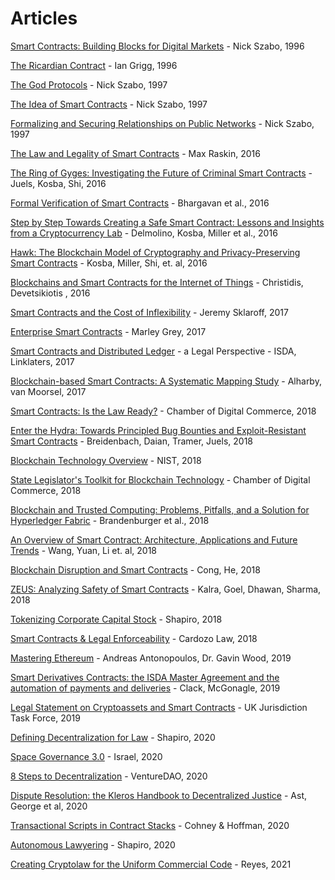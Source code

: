# Articles 

[Smart Contracts: Building Blocks for Digital Markets](http://www.fon.hum.uva.nl/rob/Courses/InformationInSpeech/CDROM/Literature/LOTwinterschool2006/szabo.best.vwh.net/smart_contracts_2.html) - Nick Szabo, 1996

[The Ricardian Contract](https://iang.org/papers/ricardian_contract.html) - Ian Grigg, 1996

[The God Protocols](https://nakamotoinstitute.org/the-god-protocols/) - Nick Szabo, 1997

[The Idea of Smart Contracts](https://nakamotoinstitute.org/the-idea-of-smart-contracts/) - Nick Szabo, 1997

[Formalizing and Securing Relationships on Public Networks](https://www.firstmonday.org/ojs/index.php/fm/article/view/548/469) - Nick Szabo, 1997

[The Law and Legality of Smart Contracts](https://papers.ssrn.com/sol3/papers.cfm?abstract_id=2959166) - Max Raskin, 2016

[The Ring of Gyges: Investigating the Future of Criminal Smart Contracts](http://initc3.org/files/Gyges.pdf) - Juels, Kosba, Shi, 2016

[Formal Verification of Smart Contracts](https://dl.acm.org/citation.cfm?id=2993611) - Bhargavan et al., 2016

[Step by Step Towards Creating a Safe Smart Contract: Lessons and Insights from a Cryptocurrency Lab](https://eprint.iacr.org/2015/460.pdf) - Delmolino, Kosba, Miller et al., 2016

[Hawk: The Blockchain Model of Cryptography and Privacy-Preserving Smart Contracts](http://scholar.google.com/scholar_url?url=https://users.soe.ucsc.edu/~owen/courses/cmps223/papers/hawk.pdf&hl=en&sa=X&scisig=AAGBfm0n9U_-YXj7vOAhp9Vi-v7A049K2A&nossl=1&oi=scholarr) - Kosba, Miller, Shi, et. al, 2016

[Blockchains and Smart Contracts for the Internet of Things](https://ieeexplore.ieee.org/abstract/document/7467408) - Christidis, Devetsikiotis , 2016

[Smart Contracts and the Cost of Inflexibility](https://papers.ssrn.com/sol3/papers.cfm?abstract_id=3008899) - Jeremy Sklaroff, 2017

[Enterprise Smart Contracts](https://github.com/Azure/azure-blockchain-projects/blob/master/bletchley/EnterpriseSmartContracts.md) - Marley Grey, 2017

[Smart Contracts and Distributed Ledger](https://www.isda.org/a/6EKDE/smart-contracts-and-distributed-ledger-a-legal-perspective.pdf) - a Legal Perspective - ISDA, Linklaters, 2017

[Blockchain-based Smart Contracts: A Systematic Mapping Study](https://arxiv.org/abs/1710.06372) - Alharby, van Moorsel, 2017

[Smart Contracts: Is the Law Ready?](https://digitalchamber.org/smart-contracts-whitepaper/) -  Chamber of Digital Commerce, 2018

[Enter the Hydra: Towards Principled Bug Bounties and Exploit-Resistant Smart Contracts](https://eprint.iacr.org/2017/1090.pdf) -  Breidenbach, Daian, Tramer, Juels, 2018

[Blockchain Technology Overview](https://www.nist.gov/publications/blockchain-technology-overview) - NIST, 2018

[State Legislator's Toolkit for Blockchain Technology](https://digitalchamber.org/state-legislators-toolkit/) - Chamber of Digital Commerce, 2018

[Blockchain and Trusted Computing: Problems, Pitfalls, and a Solution for Hyperledger Fabric](https://arxiv.org/abs/1805.08541) - Brandenburger et al., 2018

[An Overview of Smart Contract: Architecture, Applications and Future Trends](https://ieeexplore.ieee.org/document/8500488) - Wang, Yuan, Li et. al, 2018

[Blockchain Disruption and Smart Contracts](https://papers.ssrn.com/sol3/papers.cfm?abstract_id=2985764) - Cong, He, 2018

[ZEUS: Analyzing Safety of Smart Contracts](https://pages.cpsc.ucalgary.ca/~joel.reardon/blockchain/readings/ndss2018_09-1_Kalra_paper.pdf) - Kalra, Goel, Dhawan, Sharma, 2018

[Tokenizing Corporate Capital Stock](https://gabrielshapiro.wordpress.com/2018/10/28/2/) - Shapiro, 2018

[Smart Contracts & Legal Enforceability](https://cardozo.yu.edu/sites/default/files/Smart%20Contracts%20Report%20%232_0.pdf) - Cardozo Law, 2018

[Mastering Ethereum](https://github.com/ethereumbook/ethereumbook) - Andreas Antonopoulos, Dr. Gavin Wood, 2019

[Smart Derivatives Contracts: the ISDA Master Agreement and the automation of payments and deliveries](https://arxiv.org/abs/1904.01461) - Clack, McGonagle, 2019

[Legal Statement on Cryptoassets and Smart Contracts](https://35z8e83m1ih83drye280o9d1-wpengine.netdna-ssl.com/wp-content/uploads/2019/11/6.6056_JO_Cryptocurrencies_Statement_FINAL_WEB_111119-1.pdf) - UK Jurisdiction Task Force, 2019

[Defining Decentralization for Law](https://medium.com/@lex_node/defining-decentralization-for-law-58ca54e18b2a) - Shapiro, 2020

[Space Governance 3.0](https://digitalcommons.law.uga.edu/cgi/viewcontent.cgi?article=2489&context=gjicl) - Israel, 2020

[8 Steps to Decentralization](https://medium.com/venture-dao/8-steps-to-decentralization-1822806e2d54) - VentureDAO, 2020

[Dispute Resolution: the Kleros Handbook to Decentralized Justice](https://kleros.io/en/book/) - Ast, George et al, 2020

[Transactional Scripts in Contract Stacks](https://minnesotalawreview.org/article/transactional-scripts-in-contract-stacks/) - Cohney & Hoffman, 2020

[Autonomous Lawyering](https://lexnode.substack.com/p/autonomous-lawyering) - Shapiro, 2020

[Creating Cryptolaw for the Uniform Commercial Code](https://papers.ssrn.com/sol3/papers.cfm?abstract_id=3809901) - Reyes, 2021
